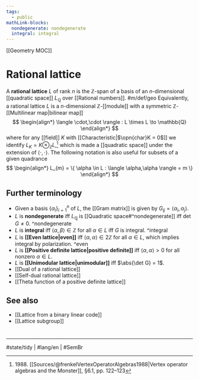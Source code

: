 ```yaml
---
tags:
  - public
mathLink-blocks:
  nondegenerate: nondegenerate
  integral: integral
---
```

[[Geometry MOC]]
# Rational lattice

A **rational lattice** $L$ of rank $n$ is the $\mathbb{Z}$-span of a basis of an $n$-dimensional [[quadratic space]] $L_{\mathbb{Q}}$ over [[Rational numbers]]. #m/def/geo 
Equivalently, a rational lattice $L$ is a $n$-dimensional $\mathbb{Z}$-[[module]] with a symmetric $\mathbb{Z}$-[[Multilinear map|bilinear map]]
$$
\begin{align*}
\langle \cdot,\cdot \rangle : L \times L \to \mathbb{Q}
\end{align*}
$$
where for any [[field]] $K$ with [[Characteristic|$\opn{char}K = 0$]] we identify $L_{K} = K \otimes_{\mathbb{Z}} L$,[^1988]
which is made a [[quadratic space]] under the extension of $\langle \cdot,\cdot \rangle$.
The following notation is also useful for subsets of a given quadrance
$$
\begin{align*}
L_{m} = \{ \alpha \in L : \langle \alpha,\alpha \rangle = m \}
\end{align*}
$$


  [^1988]: 1988\. [[Sources/@frenkelVertexOperatorAlgebras1988|Vertex operator algebras and the Monster]], §6.1, pp. 122–123

## Further terminology

- Given a basis $\{ \alpha_{i} \}_{i=1}^n$ of $L$, the [[Gram matrix]] is given by $G_{ij}= \langle \alpha_{i},\alpha_{j} \rangle$.
- $L$ is **nondegenerate** iff $L_{\mathbb{Q}}$ is [[Quadratic space#^nondegenerate]] iff $\det G \neq 0$. ^nondegenerate
- $L$ is **integral** iff $\langle \alpha,\beta \rangle \in \mathbb{Z}$ for all $\alpha \in L$ iff $G$ is integral. ^integral
- $L$ is **[[Even lattice|even]]** iff $\langle \alpha,\alpha \rangle \in 2\mathbb{Z}$ for all $\alpha \in L$, which implies integral by polarization. ^even
- $L$ is **[[Positive definite lattice|positive definite]]** iff $\langle \alpha,\alpha \rangle > 0$ for all nonzero $\alpha \in L$.
- $L$ is **[[Unimodular lattice|unimodular]]** iff $\abs{\det G} = 1$.
- [[Dual of a rational lattice]]
- [[Self-dual rational lattice]]
- [[Theta function of a positive definite lattice]]

## See also

- [[Lattice from a binary linear code]]
- [[Lattice subgroup]]

#
---
#state/tidy | #lang/en | #SemBr
